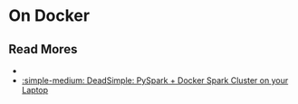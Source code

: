 # On Docker

## Read Mores

- [](https://dev.to/mvillarrealb/creating-a-spark-standalone-cluster-with-docker-and-docker-compose-2021-update-6l4)
- [:simple-medium: DeadSimple: PySpark + Docker Spark Cluster on your Laptop](https://medium.com/programmers-journey/deadsimple-pyspark-docker-spark-cluster-on-your-laptop-9f12e915ecf4)
